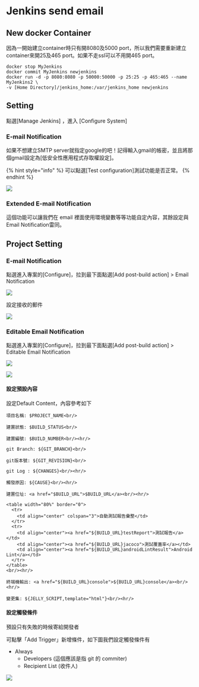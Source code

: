 # Jenkins send email

## New docker Container

因為一開始建立container時只有開8080及5000 port，所以我們需要重新建立container來開25及465 port。如果不走ssl可以不用開465 port。

```text
docker stop MyJenkins
docker commit MyJenkins newjenkins
docker run -d -p 8080:8080 -p 50000:50000 -p 25:25 -p 465:465 --name MyJenkins2 \
-v [Home Directory]/jenkins_home:/var/jenkins_home newjenkins
```

## Setting

點選\[Manage Jenkins\] ，進入 \[Configure System\]

### E-mail Notification

如果不想建立SMTP server就指定google的吧！記得輸入gmail的帳密，並且將那個gmail設定為\[低安全性應用程式存取權設定\]。

{% hint style="info" %}
可以點選\[Test configuration\]測試功能是否正常。
{% endhint %}

![](.gitbook/assets/screen-shot-2019-05-02-at-10.28.21-am.png)

### Extended E-mail Notification

這個功能可以讓我們在 email 裡面使用環境變數等等功能自定內容，其餘設定與Email Notification雷同。

## Project Setting

### E-mail Notification

點選進入專案的\[Configure\]，拉到最下面點選\[Add post-build action\] &gt; Email Notification

![](.gitbook/assets/screen-shot-2019-05-02-at-10.50.07-am.png)

設定接收的郵件

![](.gitbook/assets/screen-shot-2019-05-02-at-10.53.05-am.png)

### Editable Email Notification

點選進入專案的\[Configure\]，拉到最下面點選\[Add post-build action\] &gt; Editable Email Notification

![](.gitbook/assets/screen-shot-2019-05-02-at-10.33.10-am.png)

![](.gitbook/assets/screen-shot-2019-05-02-at-10.37.12-am.png)

#### 設定預設內容

設定Default Content，內容參考如下

```text
項目名稱: $PROJECT_NAME<br/>

建置狀態: $BUILD_STATUS<br/>

建置編號: $BUILD_NUMBER<br/><hr/>

git Branch: ${GIT_BRANCH}<br/>

git版本號: ${GIT_REVISION}<br/>

git Log : ${CHANGES}<br/><hr/>

觸發原因: ${CAUSE}<br/><hr/>

建置位址: <a href="$BUILD_URL">$BUILD_URL</a><br/><hr/>

<table width="80%" border="0">
  <tr>
    <td align="center" colspan="3">自動測試報告彙整</td>
  </tr>
  <tr>
    <td align="center"><a href="${BUILD_URL}testReport">測試報告</a></td>
    <td align="center"><a href="${BUILD_URL}jacoco">測試覆蓋率</a></td>
    <td align="center"><a href="${BUILD_URL}androidLintResult">Android Lint</a></td>
  </tr>
</table>
<br/><hr/>

終端機輸出: <a href="${BUILD_URL}console">${BUILD_URL}console</a><br/><hr/>

變更集: ${JELLY_SCRIPT,template="html"}<br/><hr/>
```

#### 設定觸發條件

預設只有失敗的時候寄給開發者

可點擊「Add Trigger」新增條件，如下圖我們設定觸發條件有

* Always
  * Developers \(這個應該是指 git 的 commiter\)
  * Recipient List \(收件人\)

![](.gitbook/assets/screen-shot-2019-05-02-at-10.43.50-am.png)

